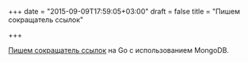 +++
date = "2015-09-09T17:59:05+03:00"
draft = false
title = "Пишем сокращатель ссылок"

+++

<p><a href="http://www.minaandrawos.com/2015/09/05/link-shortener-golang-web-service-tutorial-mongodb/">Пишем сокращатель ссылок</a> на Go с использованием MongoDB.</p>

